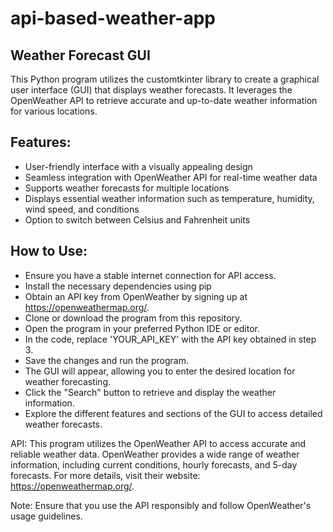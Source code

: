 # api-based-weather-app
## Weather Forecast GUI
This Python program utilizes the customtkinter library to create a graphical user interface (GUI) that displays weather forecasts. It leverages the OpenWeather API to retrieve accurate and up-to-date weather information for various locations.

## Features:
- User-friendly interface with a visually appealing design
- Seamless integration with OpenWeather API for real-time weather data
- Supports weather forecasts for multiple locations
- Displays essential weather information such as temperature, humidity, wind speed, and conditions
- Option to switch between Celsius and Fahrenheit units
## How to Use:
- Ensure you have a stable internet connection for API access.
- Install the necessary dependencies using pip
- Obtain an API key from OpenWeather by signing up at https://openweathermap.org/.
- Clone or download the program from this repository.
- Open the program in your preferred Python IDE or editor.
- In the code, replace 'YOUR_API_KEY' with the API key obtained in step 3.
- Save the changes and run the program.
- The GUI will appear, allowing you to enter the desired location for weather forecasting.
- Click the "Search" button to retrieve and display the weather information.
- Explore the different features and sections of the GUI to access detailed weather forecasts.

API:
This program utilizes the OpenWeather API to access accurate and reliable weather data. OpenWeather provides a wide range of weather information, including current conditions, hourly forecasts, and 5-day forecasts. For more details, visit their website: https://openweathermap.org/.

Note:
Ensure that you use the API responsibly and follow OpenWeather's usage guidelines.
